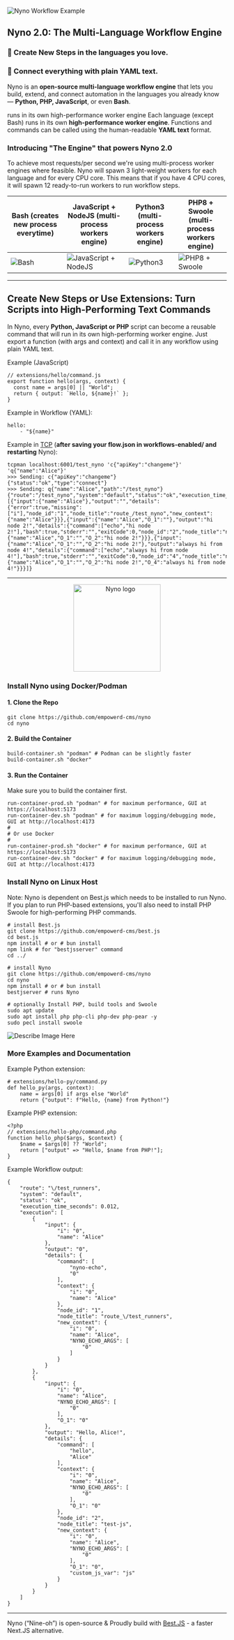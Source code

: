
![Nyno Workflow Example](/h/26ab99978c0ffd5a6ee4188c928cf0506bfbc767032bdab0295890d2aa5cc1b9/screenshot-from-2025-10-23-20-37-24.webp)



## Nyno 2.0: The Multi-Language Workflow Engine

### 🧠 Create New Steps in the languages you love.
### 🔗 Connect everything with plain YAML text.

Nyno is an **open-source multi-language workflow engine** that lets you build, extend, and connect automation in the languages you already know — **Python, PHP, JavaScript**, or even **Bash**.

runs in its own high-performance worker engine
Each language (except Bash) runs in its own **high-performance worker engine**. Functions and commands can be called using the human-readable **YAML text** format.

### Introducing "The Engine" that powers Nyno 2.0
To achieve most requests/per second we're using multi-process worker engines where feasible. Nyno will spawn 3 light-weight workers for each language and for every CPU core. This means that if you have 4 CPU cores, it will spawn 12 ready-to-run workers to run workflow steps.

| Bash (creates new process everytime) | JavaScript + NodeJS (multi-process workers engine) | Python3 (multi-process workers engine) | PHP8 + Swoole (multi-process workers engine) |
|----------|----------|----------|----------|
| ![Bash](/h/8be29d64c5a389f6d65094067c25f1e8375f474fd7e0663608d4a89f5f55e25b/bash-neon-nyno-2.webp) | ![JavaScript + NodeJS ](/h/a87196be5391957f9221e082189852d9bd909b6dfd9a1c8e78c5dc40db1018d8/js-neon-nyno-3.webp) | ![Python3](/h/897a882a192b22b587a9d2373171205d8013e7a959134c2131dbd8e7f588e694/python-neon-nyno-2.webp) | ![PHP8 + Swoole](/h/591111cbf8d92909f37ef0b6587bfe9b9c1da12ae5c8c73719e21b27280be18d/php-neon-nyno-3.webp) |


---

## Create New Steps or Use Extensions: Turn Scripts into High-Performing Text Commands

In Nyno, every **Python, JavaScript or PHP** script can become a reusable command that will run in its own high-performing worker engine.
Just export a function (with args and context) and call it in any workflow using plain YAML text.

Example (JavaScript)
```
// extensions/hello/command.js
export function hello(args, context) {
  const name = args[0] || "World";
  return { output: `Hello, ${name}!` };
}
```

Example in Workflow (YAML):
```
hello:
    - "${name}"
```

Example in [TCP](https://github.com/empowerd-cms/tcpman) (**after saving your flow.json in workflows-enabled/ and restarting** Nyno):
```
tcpman localhost:6001/test_nyno 'c{"apiKey":"changeme"}' 'q{"name":"Alice"}'
>>> Sending: c{"apiKey":"changeme"}
{"status":"ok","type":"connect"}
>>> Sending: q{"name":"Alice","path":"/test_nyno"}
{"route":"/test_nyno","system":"default","status":"ok","execution_time_seconds":0.019,"execution":[{"input":{"name":"Alice"},"output":"","details":{"error":true,"missing":["i"],"node_id":"1","node_title":"route_/test_nyno","new_context":{"name":"Alice"}}},{"input":{"name":"Alice","O_1":""},"output":"hi node 2!","details":{"command":["echo","hi node 2!"],"bash":true,"stderr":"","exitCode":0,"node_id":"2","node_title":"node_2","new_context":{"name":"Alice","O_1":"","O_2":"hi node 2!"}}},{"input":{"name":"Alice","O_1":"","O_2":"hi node 2!"},"output":"always hi from node 4!","details":{"command":["echo","always hi from node 4!"],"bash":true,"stderr":"","exitCode":0,"node_id":"4","node_title":"node_4","new_context":{"name":"Alice","O_1":"","O_2":"hi node 2!","O_4":"always hi from node 4!"}}}]}

```

---



<p align="center">
  <img src="/h/3f391b88ab87a304526f144770a4288fe36c0f98eae79e9979276783f77a4a4f/nyno-neon-logo.webp" alt="Nyno logo" width="200">
</p>



### Install Nyno using Docker/Podman

#### 1. Clone the Repo
```
git clone https://github.com/empowerd-cms/nyno
cd nyno
```

#### 2. Build the Container
```
build-container.sh "podman" # Podman can be slightly faster
build-container.sh "docker"
```

#### 3. Run the Container
Make sure you to build the container first.
```
run-container-prod.sh "podman" # for maximum performance, GUI at https://localhost:5173
run-container-dev.sh "podman" # for maximum logging/debugging mode, GUI at http://localhost:4173
#
# Or use Docker
#
run-container-prod.sh "docker" # for maximum performance, GUI at https://localhost:5173
run-container-dev.sh "docker" # for maximum logging/debugging mode, GUI at http://localhost:4173
```


### Install Nyno on Linux Host

Note: Nyno is dependent on Best.js which needs to be installed to run Nyno. If you plan to run PHP-based extensions, you'll also need to install PHP Swoole for high-performing PHP commands.

```
# install Best.js
git clone https://github.com/empowerd-cms/best.js
cd best.js
npm install # or # bun install
npm link # for "bestjsserver" command
cd ../

# install Nyno
git clone https://github.com/empowerd-cms/nyno
cd nyno
npm install # or # bun install
bestjserver # runs Nyno

# optionally Install PHP, build tools and Swoole
sudo apt update
sudo apt install php php-cli php-dev php-pear -y
sudo pecl install swoole
```

![Describe Image Here](/h/a7e87aceeadc0133ca4ef143f52661acaf263717b813d9fd7a8a90eb8be9779e/screenshot-from-2025-10-13-13-49-19.webp)


### More Examples and Documentation
Example Python extension:
```
# extensions/hello-py/command.py
def hello_py(args, context):
    name = args[0] if args else "World"
    return {"output": f"Hello, {name} from Python!"}

```

Example PHP extension:
```
<?php
// extensions/hello-php/command.php
function hello_php($args, $context) {
    $name = $args[0] ?? "World";
    return ["output" => "Hello, $name from PHP!"];
}

```

Example Workflow output:
```
{
    "route": "\/test_runners",
    "system": "default",
    "status": "ok",
    "execution_time_seconds": 0.012,
    "execution": [
        {
            "input": {
                "i": "0",
                "name": "Alice"
            },
            "output": "0",
            "details": {
                "command": [
                    "nyno-echo",
                    "0"
                ],
                "context": {
                    "i": "0",
                    "name": "Alice"
                },
                "node_id": "1",
                "node_title": "route_\/test_runners",
                "new_context": {
                    "i": "0",
                    "name": "Alice",
                    "NYNO_ECHO_ARGS": [
                        "0"
                    ]
                }
            }
        },
        {
            "input": {
                "i": "0",
                "name": "Alice",
                "NYNO_ECHO_ARGS": [
                    "0"
                ],
                "O_1": "0"
            },
            "output": "Hello, Alice!",
            "details": {
                "command": [
                    "hello",
                    "Alice"
                ],
                "context": {
                    "i": "0",
                    "name": "Alice",
                    "NYNO_ECHO_ARGS": [
                        "0"
                    ],
                    "O_1": "0"
                },
                "node_id": "2",
                "node_title": "test-js",
                "new_context": {
                    "i": "0",
                    "name": "Alice",
                    "NYNO_ECHO_ARGS": [
                        "0"
                    ],
                    "O_1": "0",
                    "custom_js_var": "js"
                }
            }
        }
    ]
}
```

---

Nyno (“Nine-oh”) is  open-source & Proudly build with [Best.JS](https://github.com/empowerd-cms/best.js) - a faster Next.JS alternative.
